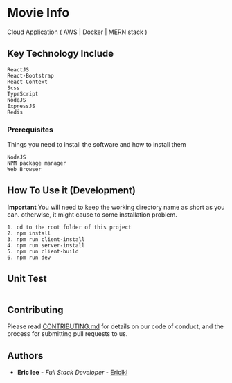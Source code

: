 # Movie Info
Cloud Application ( AWS | Docker | MERN stack )

## Key Technology Include
```
ReactJS
React-Bootstrap
React-Context
Scss
TypeScript
NodeJS
ExpressJS
Redis
```
### Prerequisites

Things you need to install the software and how to install them

```
NodeJS
NPM package manager
Web Browser
```

## How To Use it (Development)

**Important** You will need to keep the working directory name as short as you can. otherwise, it might cause to some installation problem.

```
1. cd to the root folder of this project 
2. npm install
3. npm run client-install
4. npm run server-install
5. npm run client-build
6. npm run dev

```


## Unit Test

```

```

## Contributing

Please read [CONTRIBUTING.md](https://gist.github.com/PurpleBooth/b24679402957c63ec426) for details on our code of conduct, and the process for submitting pull requests to us.

## Authors

* **Eric lee** - *Full Stack Developer* - [Ericlkl](https://github.com/Ericlkl)
